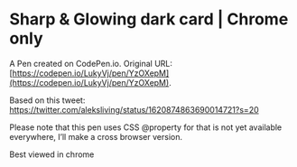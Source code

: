 # Sharp & Glowing dark card | Chrome only

A Pen created on CodePen.io. Original URL: [https://codepen.io/LukyVj/pen/YzOXepM](https://codepen.io/LukyVj/pen/YzOXepM).

Based on this tweet: https://twitter.com/aleksliving/status/1620874863690014721?s=20

Please note that this pen uses CSS @property for that is not yet available everywhere, I’ll make a cross browser version. 

Best viewed in chrome 